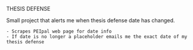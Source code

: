 THESIS DEFENSE

Small project that alerts me when thesis defense date has changed.

	- Scrapes PEIpal web page for date info
	- If date is no longer a placeholder emails me the exact date of my thesis defense
